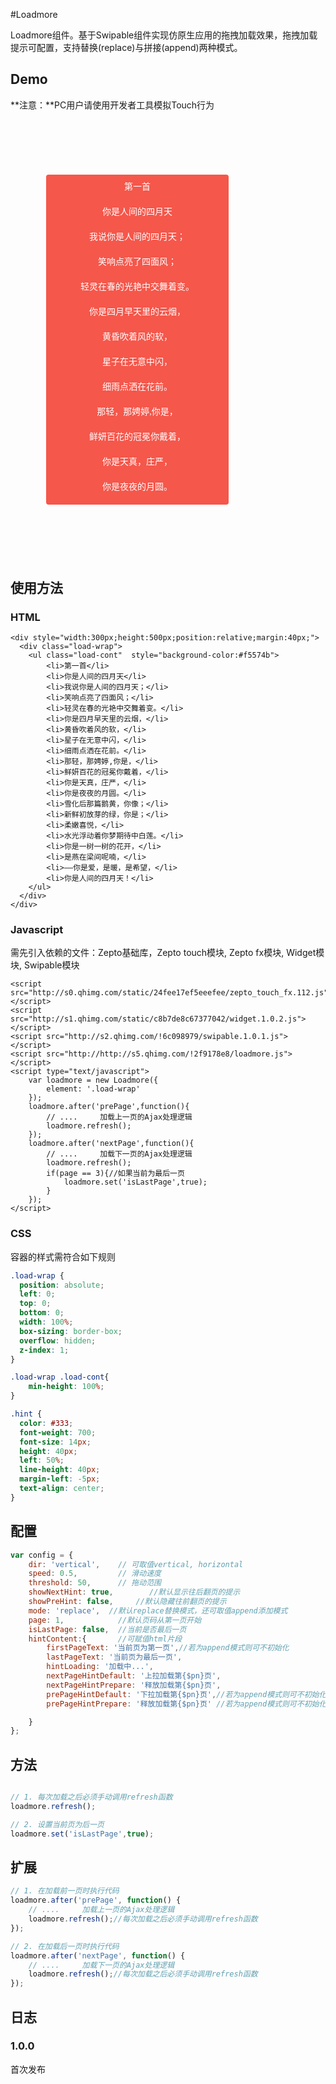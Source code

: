 #Loadmore

Loadmore组件。基于Swipable组件实现仿原生应用的拖拽加载效果，拖拽加载提示可配置，支持替换(replace)与拼接(append)两种模式。

## Demo

**注意：**PC用户请使用开发者工具模拟Touch行为

<style type="text/css">
    .wrap{
        width:327px;
        height:667px;
        position:relative;
        margin:40px;
        background:url(../novaui/img/iphone.png) no-repeat 0px 0px;
        background-size: 100% 100%;
    }
    .load-wrap .load-cont{
        padding: 0;
        margin: 0;
    }
    .load-wrap .load-cont li{
        height: 40px;
        line-height: 40px;
        font-family: '微软雅黑';
        text-align: center;
        color: #fff;
        list-style:none;
    }

    .load-wrap {
        position: absolute;
        left: 17px;
        top: 62px;
        bottom: 77px;
        width: 292px;
        box-sizing: border-box;
        overflow: hidden;
        z-index: 1;
        border-radius: 4px;
        -webkit-user-select: none;
    }

    .load-wrap .load-cont{
        min-height: 100%;
    }

    .hint {
      color: #333;
      font-weight: 700;
      font-size: 14px;
      height: 40px;
      left: 50%;
      line-height: 40px;
      margin-left: -5px;
      text-align: center;
    }
</style>

<div class='wrap'>
    <div class="load-wrap">
        <ul class="load-cont"  style="background-color:#f5574b">
        <li>第一首</li>
        <li>你是人间的四月天</li>
        <li>我说你是人间的四月天；</li>
        <li>笑响点亮了四面风；</li>
        <li>轻灵在春的光艳中交舞着变。</li>
        <li>你是四月早天里的云烟，</li>
        <li>黄昏吹着风的软，</li>
        <li>星子在无意中闪，</li>
        <li>细雨点洒在花前。</li>
        <li>那轻，那娉婷,你是，</li>
        <li>鲜妍百花的冠冕你戴着，</li>
        <li>你是天真，庄严，</li>
        <li>你是夜夜的月圆。</li>
        <li>雪化后那篇鹅黄，你像；</li>
        <li>新鲜初放芽的绿，你是；</li>
        <li>柔嫩喜悦，</li>
        <li>水光浮动着你梦期待中白莲。</li>
        <li>你是一树一树的花开，</li>
        <li>是燕在梁间呢喃，</li>
        <li>——你是爱，是暖，是希望，</li>
        <li>你是人间的四月天！</li>
        </ul>
    </div>
</div>

<script type="text/javascript">
    _loader.add('widget', 'http://s1.qhimg.com/static/c8b7de8c67377042/widget.1.0.2.js');
    _loader.add('swipable', 'http://s2.qhimg.com/!6c098979/swipable.1.0.1.js');
    _loader.add('loadmore', 'http://s5.qhimg.com/!2f9178e8/loadmore.js');
    _loader.use('widget, swipable, loadmore', function() {

    $('.load-wrap').on('touchmove',function(e){
        e.preventDefault();
    });
    var page = 0;

    var loadmore = new Loadmore({
        element: '.load-wrap'
    });
    loadmore.after('prePage',function(){
        page--;
        $('.load-wrap .load-cont').append($("#poem"+page).html());
        loadmore.refresh();
    });
    loadmore.after('nextPage',function(){
        page++;
        $('.load-wrap .load-cont').append($("#poem"+page).html());
        loadmore.refresh();
        if(page == 3){
            loadmore.set('isLastPage',true);
        }
    });

    window.loadmore = loadmore;
});
</script>

<script type="text/poem" id="poem0">
    <li>第一首</li>
    <li>你是人间的四月天</li>
    <li>我说你是人间的四月天；</li>
    <li>笑响点亮了四面风；</li>
    <li>轻灵在春的光艳中交舞着变。</li>
    <li>你是四月早天里的云烟，</li>
    <li>黄昏吹着风的软，</li>
    <li>星子在无意中闪，</li>
    <li>细雨点洒在花前。</li>
    <li>那轻，那娉婷,你是，</li>
    <li>鲜妍百花的冠冕你戴着，</li>
    <li>你是天真，庄严，</li>
    <li>你是夜夜的月圆。</li>
    <li>雪化后那篇鹅黄，你像；</li>
    <li>新鲜初放芽的绿，你是；</li>
    <li>柔嫩喜悦，</li>
    <li>水光浮动着你梦期待中白莲。</li>
    <li>你是一树一树的花开，</li>
    <li>是燕在梁间呢喃，</li>
    <li>——你是爱，是暖，是希望，</li>
    <li>你是人间的四月天！</li>
</script>
<script type="text/poem" id="poem1">
    <li>第二首</li>
    <li>国风·周南·关雎</li>
    <li>关关雎鸠，在河之洲。</li>
    <li>窈窕淑女，君子好逑。</li>
    <li>参差荇菜，左右流之。</li>
    <li>窈窕淑女，寤寐求之。</li>
    <li>求之不得，寤寐思服。</li>
    <li>悠哉悠哉，辗转反侧。</li>
    <li>参差荇菜，左右采之。</li>
    <li>窈窕淑女，琴瑟友之。</li>
    <li>参差荇菜，左右芼之。</li>
    <li>窈窕淑女，钟鼓乐之。</li>
    <li></li>
    <li>雎鸠相对鸣唱，双栖在黄河的小岛之上。</li>
    <li>雎鸟相向合鸣，相依相恋，兴起淑女陪君子的联想。</li>
    <li>文静秀丽的姑娘，是我心中所想追求的对象。</li>
</script>
<script type="text/poem" id="poem2">
    <li>第三首</li>
    <li>蒹葭</li>
    <li>蒹葭苍苍，白露为霜。</li>
    <li>所谓伊人，在水一方。</li>
    <li>溯洄从之，道阻且长。</li>
    <li>溯游从之，宛在水中央。</li>
    <li>蒹葭萋萋，白露未晞。</li>
    <li>所谓伊人，在水之湄。</li>
    <li>溯洄从之，道阻且跻。</li>
    <li>溯游从之，宛在水中坻。</li>
    <li>蒹葭采采，白露未已。</li>
    <li>所谓伊人，在水之涘。</li>
    <li>溯洄从之，道阻且右。</li>
    <li>溯游从之，宛在水中沚。</li>
    <li></li>
    <li>《蒹葭》，出自《诗经·国风·秦风》</li>
    <li>《诗经·国风·秦风》蒹葭是一种植物，指芦苇。</li>
    <li>在秦国这个好战乐斗的尚武之邦，</li>
    <li>竟有这等玲珑剔透、缠绵悱恻之作，</li>
    <li>实乃一大奇事。</li>
</script>
<script type="text/poem" id="poem3">
    <li>最后一首</li>
    <li>静夜思</li>
    <li>床前明月光，疑是地上霜。</li>
    <li>举头望明月，低头思故乡。</li>
</script>

## 使用方法

### HTML

```markup
<div style="width:300px;height:500px;position:relative;margin:40px;">
  <div class="load-wrap">
    <ul class="load-cont"  style="background-color:#f5574b">
        <li>第一首</li>
        <li>你是人间的四月天</li>
        <li>我说你是人间的四月天；</li>
        <li>笑响点亮了四面风；</li>
        <li>轻灵在春的光艳中交舞着变。</li>
        <li>你是四月早天里的云烟，</li>
        <li>黄昏吹着风的软，</li>
        <li>星子在无意中闪，</li>
        <li>细雨点洒在花前。</li>
        <li>那轻，那娉婷,你是，</li>
        <li>鲜妍百花的冠冕你戴着，</li>
        <li>你是天真，庄严，</li>
        <li>你是夜夜的月圆。</li>
        <li>雪化后那篇鹅黄，你像；</li>
        <li>新鲜初放芽的绿，你是；</li>
        <li>柔嫩喜悦，</li>
        <li>水光浮动着你梦期待中白莲。</li>
        <li>你是一树一树的花开，</li>
        <li>是燕在梁间呢喃，</li>
        <li>——你是爱，是暖，是希望，</li>
        <li>你是人间的四月天！</li>
    </ul>
  </div>
</div>
```

### Javascript

需先引入依赖的文件：Zepto基础库，Zepto touch模块, Zepto fx模块, Widget模块, Swipable模块

```markup
<script src="http://s0.qhimg.com/static/24fee17ef5eeefee/zepto_touch_fx.112.js"></script>
<script src="http://s1.qhimg.com/static/c8b7de8c67377042/widget.1.0.2.js"></script>
<script src="http://s2.qhimg.com/!6c098979/swipable.1.0.1.js"></script>
<script src="http://http://s5.qhimg.com/!2f9178e8/loadmore.js"></script>
<script type="text/javascript">
    var loadmore = new Loadmore({
        element: '.load-wrap'
    });
    loadmore.after('prePage',function(){
        // ....     加载上一页的Ajax处理逻辑
        loadmore.refresh();
    });
    loadmore.after('nextPage',function(){
        // ....     加载下一页的Ajax处理逻辑
        loadmore.refresh();
        if(page == 3){//如果当前为最后一页
            loadmore.set('isLastPage',true);
        }
    });
</script>
```
### CSS

容器的样式需符合如下规则

```css
.load-wrap {
  position: absolute;
  left: 0;
  top: 0;
  bottom: 0;
  width: 100%;
  box-sizing: border-box;
  overflow: hidden;
  z-index: 1;
}

.load-wrap .load-cont{
    min-height: 100%;
}

.hint {
  color: #333;
  font-weight: 700;
  font-size: 14px;
  height: 40px;
  left: 50%;
  line-height: 40px;
  margin-left: -5px;
  text-align: center;
}
```

## 配置

```javascript
var config = {
    dir: 'vertical',    // 可取值vertical, horizontal
    speed: 0.5,         // 滑动速度 
    threshold: 50,      // 拖动范围
    showNextHint: true,        //默认显示往后翻页的提示
    showPreHint: false,     //默认隐藏往前翻页的提示
    mode: 'replace',  //默认replace替换模式，还可取值append添加模式
    page: 1,            //默认页码从第一页开始
    isLastPage: false,  //当前是否最后一页
    hintContent:{       //可赋值html片段
        firstPageText: '当前页为第一页',//若为append模式则可不初始化
        lastPageText: '当前页为最后一页',
        hintLoading: '加载中...',
        nextPageHintDefault: '上拉加载第{$pn}页',
        nextPageHintPrepare: '释放加载第{$pn}页',
        prePageHintDefault: '下拉加载第{$pn}页',//若为append模式则可不初始化
        prePageHintPrepare: '释放加载第{$pn}页' //若为append模式则可不初始化

    }
};
```


## 方法

```javascript

// 1. 每次加载之后必须手动调用refresh函数
loadmore.refresh();

// 2. 设置当前页为后一页
loadmore.set('isLastPage',true);

```

## 扩展

```javascript
// 1. 在加载前一页时执行代码
loadmore.after('prePage', function() {
    // ....     加载上一页的Ajax处理逻辑
    loadmore.refresh();//每次加载之后必须手动调用refresh函数
});

// 2. 在加载后一页时执行代码
loadmore.after('nextPage', function() {
    // ....     加载下一页的Ajax处理逻辑
    loadmore.refresh();//每次加载之后必须手动调用refresh函数
});

```

## 日志

### 1.0.0

首次发布
